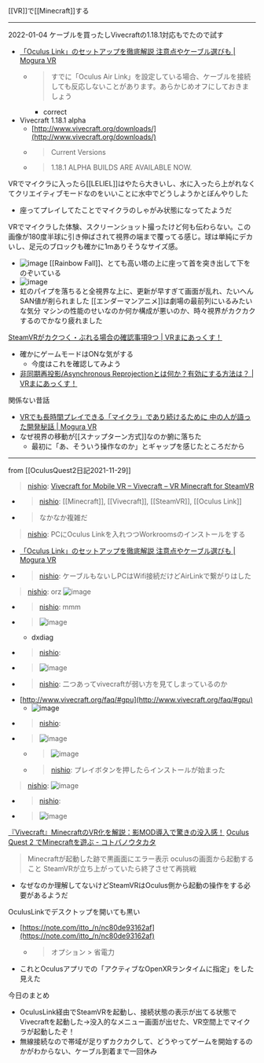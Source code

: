 
[[VR]]で[[Minecraft]]する

---
2022-01-04
ケーブルを買ったしVivecraftの1.18.1対応もでたので試す
- [「Oculus Link」のセットアップを徹底解説 注意点やケーブル選びも | Mogura VR](https://www.moguravr.com/oculus-link-setup-explanation/)
    - > すでに「Oculus Air Link」を設定している場合、ケーブルを接続しても反応しないことがあります。あらかじめオフにしておきましょう
        - correct
- Vivecraft 1.18.1 alpha
    - [http://www.vivecraft.org/downloads/](http://www.vivecraft.org/downloads/)
    - > Current Versions
    - >  1.18.1 ALPHA BUILDS ARE AVAILABLE NOW.

VRでマイクラに入ったら[[LELIEL]]はやたら大きいし、水に入ったら上がれなくてクリエイティブモードなのをいいことに水中でどうしようかとぼんやりした
- 座ってプレイしてたことでマイクラのしゃがみ状態になってたようだ

VRでマイクラした体験、スクリーンショット撮ったけど何も伝わらない。この画像が180度半球に引き伸ばされて視界の端まで覆ってる感じ。球は単純にデカいし、足元のブロックも確かに1mありそうなサイズ感。
- ![image](https://gyazo.com/e7634c577d7f6824da1133464622250e/thumb/1000)
[[Rainbow Fall]]、とても高い塔の上に座って首を突き出して下をのぞいている
- ![image](https://gyazo.com/9cd759844432272f7b85136de1085026/thumb/1000)
- 虹のパイプを落ちると全視界な上に、更新が早すぎて画面が乱れ、たいへんSAN値が削られました
[[エンダーマンアニメ]]は劇場の最前列にいるみたいな気分
マシンの性能のせいなのか何か構成が悪いのか、時々視界がカクカクするのでかなり疲れました

[SteamVRがカクつく・ぶれる場合の確認事項9つ | VRまにあっくす！](https://vr-maniacs.com/entry/steamvr-judder-troubleshoot/)
- 確かにゲームモードはONな気がする
    - 今度はこれを確認してみよう
- [非同期再投影/Asynchronous Reprojectionとは何か？有効にする方法は？ | VRまにあっくす！](https://vr-maniacs.com/entry/asynchronous-reprojection/)

関係ない昔話
- [VRでも長時間プレイできる「マイクラ」であり続けるために 中の人が語った開発秘話 | Mogura VR](https://www.moguravr.com/oc3-minecraft/)
- なぜ視界の移動が[[スナップターン方式]]なのか腑に落ちた
    - 最初に「あ、そういう操作なのか」とギャップを感じたところだから
---
from [[OculusQuest2日記2021-11-29]]
> [nishio](https://twitter.com/nishio/status/1464821076794298371): [Vivecraft for Mobile VR – Vivecraft – VR Minecraft for SteamVR](http://www.vivecraft.org/vivecraft-for-mobile-vr/)
- > [nishio](https://twitter.com/nishio/status/1464827183214387200): [[Minecraft]], [[Vivecraft]], [[SteamVR]], [[Oculus Link]]
- > なかなか複雑だ

> [nishio](https://twitter.com/nishio/status/1464884035600019466): PCにOculus Linkを入れつつWorkroomsのインストールをする
- [「Oculus Link」のセットアップを徹底解説 注意点やケーブル選びも | Mogura VR](https://www.moguravr.com/oculus-link-setup-explanation/)
- > [nishio](https://twitter.com/nishio/status/1464892666705891329): ケーブルもないしPCはWifi接続だけどAirLinkで繋がりはした

> [nishio](https://twitter.com/nishio/status/1464893064346886147): orz
>  ![image](https://gyazo.com/0b69374f985366ee535c719b4741c7f1/thumb/1000)
- > [nishio](https://twitter.com/nishio/status/1464893842545537026): mmm
- > ![image](https://gyazo.com/026cc9bcd1b0cb5304087ca27649b8ec/thumb/1000)
    - dxdiag
- > [nishio](https://twitter.com/nishio/status/1464893956521545730):
- >  ![image](https://gyazo.com/27c2f33cdcdc1bd25f7110bdf277b7e9/thumb/1000)
- > [nishio](https://twitter.com/nishio/status/1464894126491504643): 二つあってvivecraftが弱い方を見てしまっているのか
- [http://www.vivecraft.org/faq/#gpu](http://www.vivecraft.org/faq/#gpu)
    - ![image](https://gyazo.com/70eadf92132a9be51ab1925abc50b782/thumb/1000)
- > [nishio](https://twitter.com/nishio/status/1464939935153090561):
- >   ![image](https://gyazo.com/257297db99002fd12998f61f68c97cfa/thumb/1000)
    - > ![image](https://gyazo.com/beecccc3c12a896c82ae7a53ed35a595/thumb/1000)
    - > [nishio](https://twitter.com/nishio/status/1464941868609728516): プレイボタンを押したらインストールが始まった


> [nishio](https://twitter.com/nishio/status/1464974808282660868):
>  ![image](https://gyazo.com/cf39b4762aaabab86c4adf95c77248e2/thumb/1000)
- > [nishio](https://twitter.com/nishio/status/1464974966919602179):
- >  ![image](https://gyazo.com/10bb711de11226b353020a9e66bab111/thumb/1000)

[『Vivecraft』MinecraftのVR化を解説：影MOD導入で驚きの没入感！](https://blog.endstart.net/article/vivecraft.html)
[Oculus Quest 2 でMinecraftを遊ぶ - コトバノウタカタ](https://ktb.hatenablog.com/entry/2021/01/05/235329)
> Minecraftが起動した跡で黒画面にエラー表示
>  oculusの画面から起動すること
>  SteamVRが立ち上がっていたら終了させて再挑戦
- なぜなのか理解してないけどSteamVRはOculus側から起動の操作をする必要があるようだ

OculusLinkでデスクトップを開いても黒い
- [https://note.com/itto_/n/nc80de93162af](https://note.com/itto_/n/nc80de93162af)
    - > オプション > 省電力
- これとOculusアプリでの「アクティブなOpenXRランタイムに指定」をした
見えた

今日のまとめ
- OculusLink経由でSteamVRを起動し、接続状態の表示が出てる状態でVivecraftを起動した→没入的なメニュー画面が出せた、VR空間上でマイクラが起動したぞ！
- 無線接続なので帯域が足りずカクカクして、どうやってゲームを開始するのかがわからない、ケーブル到着まで一回休み
